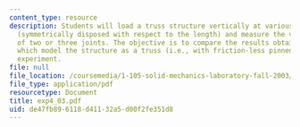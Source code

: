 ```yaml
---
content_type: resource
description: Students will load a truss structure vertically at various pairs of joints
  (symmetrically disposed with respect to the length) and measure the vertical displacements
  of two or three joints. The objective is to compare the results obtained from analyses
  which model the structure as a truss (i.e., with friction-less pinned joints), with
  experiment.
file: null
file_location: /coursemedia/1-105-solid-mechanics-laboratory-fall-2003/de47fb896118d41132a5d00f2fe351d8_exp4_03.pdf
file_type: application/pdf
resourcetype: Document
title: exp4_03.pdf
uid: de47fb89-6118-d411-32a5-d00f2fe351d8
---
```

